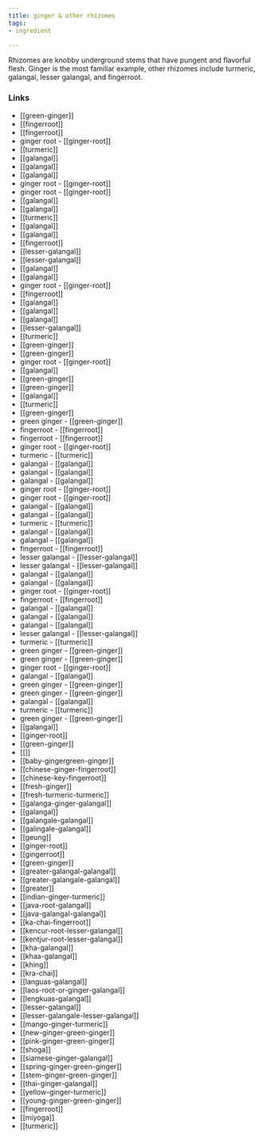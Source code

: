 ```yaml
---
title: ginger & other rhizomes
tags:
- ingredient

---
```

Rhizomes are knobby underground stems that have pungent and flavorful flesh. Ginger is the most familiar example, other rhizomes include turmeric, galangal, lesser galangal, and fingerroot.

### Links

* [[green-ginger]]
* [[fingerroot]]
* [[fingerroot]]
* ginger root - [[ginger-root]]
* [[turmeric]]
* [[galangal]]
* [[galangal]]
* [[galangal]]
* ginger root - [[ginger-root]]
* ginger root - [[ginger-root]]
* [[galangal]]
* [[galangal]]
* [[turmeric]]
* [[galangal]]
* [[galangal]]
* [[fingerroot]]
* [[lesser-galangal]]
* [[lesser-galangal]]
* [[galangal]]
* [[galangal]]
* ginger root - [[ginger-root]]
* [[fingerroot]]
* [[galangal]]
* [[galangal]]
* [[galangal]]
* [[lesser-galangal]]
* [[turmeric]]
* [[green-ginger]]
* [[green-ginger]]
* ginger root - [[ginger-root]]
* [[galangal]]
* [[green-ginger]]
* [[green-ginger]]
* [[galangal]]
* [[turmeric]]
* [[green-ginger]]
* green ginger - [[green-ginger]]
* fingerroot - [[fingerroot]]
* fingerroot - [[fingerroot]]
* ginger root - [[ginger-root]]
* turmeric - [[turmeric]]
* galangal - [[galangal]]
* galangal - [[galangal]]
* galangal - [[galangal]]
* ginger root - [[ginger-root]]
* ginger root - [[ginger-root]]
* galangal - [[galangal]]
* galangal - [[galangal]]
* turmeric - [[turmeric]]
* galangal - [[galangal]]
* galangal - [[galangal]]
* fingerroot - [[fingerroot]]
* lesser galangal - [[lesser-galangal]]
* lesser galangal - [[lesser-galangal]]
* galangal - [[galangal]]
* galangal - [[galangal]]
* ginger root - [[ginger-root]]
* fingerroot - [[fingerroot]]
* galangal - [[galangal]]
* galangal - [[galangal]]
* galangal - [[galangal]]
* lesser galangal - [[lesser-galangal]]
* turmeric - [[turmeric]]
* green ginger - [[green-ginger]]
* green ginger - [[green-ginger]]
* ginger root - [[ginger-root]]
* galangal - [[galangal]]
* green ginger - [[green-ginger]]
* green ginger - [[green-ginger]]
* galangal - [[galangal]]
* turmeric - [[turmeric]]
* green ginger - [[green-ginger]]
* [[galangal]]
* [[ginger-root]]
* [[green-ginger]]
* [[]]
* [[baby-gingergreen-ginger]]
* [[chinese-ginger-fingerroot]]
* [[chinese-key-fingerroot]]
* [[fresh-ginger]]
* [[fresh-turmeric-turmeric]]
* [[galanga-ginger-galangal]]
* [[galangal]]
* [[galangale-galangal]]
* [[galingale-galangal]]
* [[geung]]
* [[ginger-root]]
* [[gingerroot]]
* [[green-ginger]]
* [[greater-galangal-galangal]]
* [[greater-galangale-galangal]]
* [[greater]]
* [[indian-ginger-turmeric]]
* [[java-root-galangal]]
* [[java-galangal-galangal]]
* [[ka-chai-fingerroot]]
* [[kencur-root-lesser-galangal]]
* [[kentjur-root-lesser-galangal]]
* [[kha-galangal]]
* [[khaa-galangal]]
* [[khing]]
* [[kra-chai]]
* [[languas-galangal]]
* [[laos-root-or-ginger-galangal]]
* [[lengkuas-galangal]]
* [[lesser-galangal]]
* [[lesser-galangale-lesser-galangal]]
* [[mango-ginger-turmeric]]
* [[new-ginger-green-ginger]]
* [[pink-ginger-green-ginger]]
* [[shoga]]
* [[siamese-ginger-galangal]]
* [[spring-ginger-green-ginger]]
* [[stem-ginger-green-ginger]]
* [[thai-ginger-galangal]]
* [[yellow-ginger-turmeric]]
* [[young-ginger-green-ginger]]
* [[fingerroot]]
* [[miyoga]]
* [[turmeric]]
